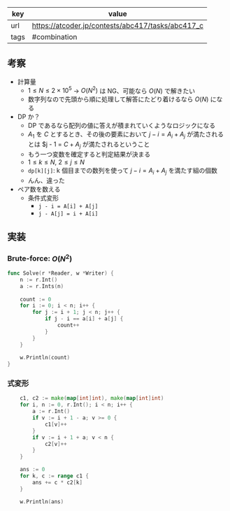 
| key  | value                                             |
| ---- | ------------------------------------------------- |
| url  | https://atcoder.jp/contests/abc417/tasks/abc417_c |
| tags | #combination                                      |

## 考察

- 計算量
	- $1 \le N \le 2 \times 10^5$ -> $O(N^2)$ は NG、可能なら $O(N)$ で解きたい
	- 数字列なので先頭から順に処理して解答にたどり着けるなら $O(N)$ になる
- DP か？
	- DP であるなら配列の値に答えが積まれていくようなロジックになる
	- $A_1$ を $C$ とするとき、その後の要素において $j - i = A_i + A_j$ が満たされるとは $j - 1 = $C + A_j$ が満たされるということ
	- もう一つ変数を確定すると判定結果が決まる
	- $1 \le k \le N$, $2 \le j \le N$
	- `dp[k][j]`: k 個目までの数列を使って $j - i = A_i + A_j$ を満たす組の個数
	- んん、違った
- ペア数を数える
	- 条件式変形
		- `j - i = A[i] + A[j]`
		- `j - A[j] = i + A[i]`

## 実装

### Brute-force: $O(N^2)$

```go
func Solve(r *Reader, w *Writer) {
	n := r.Int()
	a := r.Ints(n)
	
	count := 0
	for i := 0; i < n; i++ {
		for j := i + 1; j < n; j++ {
			if j - i == a[i] + a[j] {
				count++
			}
		}
	}
	
	w.Println(count)
}
```

### 式変形

```go
	c1, c2 := make(map[int]int), make(map[int]int)
	for i, n := 0, r.Int(); i < n; i++ {
		a := r.Int()
		if v := i + 1 - a; v >= 0 {
			c1[v]++
		}
		if v := i + 1 + a; v < n {
			c2[v]++
		}
	}

	ans := 0
	for k, c := range c1 {
		ans += c * c2[k]
	}

	w.Println(ans)
```
